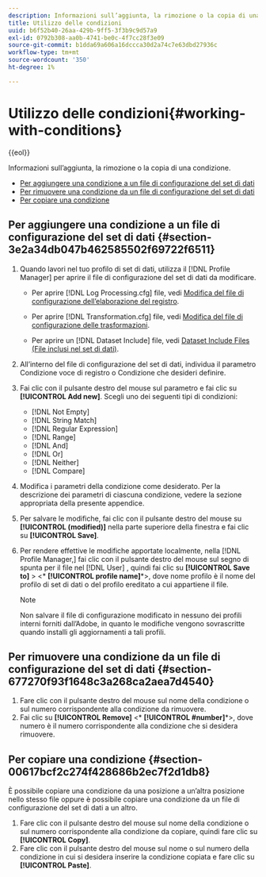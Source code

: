 ```yaml
---
description: Informazioni sull’aggiunta, la rimozione o la copia di una condizione.
title: Utilizzo delle condizioni
uuid: b6f52b40-26aa-429b-9ff5-3f3b9c9d57a9
exl-id: 0792b308-aa0b-4741-be0c-4f7cc28f3e09
source-git-commit: b1dda69a606a16dccca30d2a74c7e63dbd27936c
workflow-type: tm+mt
source-wordcount: '350'
ht-degree: 1%

---
```


# Utilizzo delle condizioni{#working-with-conditions}

{{eol}}

Informazioni sull’aggiunta, la rimozione o la copia di una condizione.

* [Per aggiungere una condizione a un file di configurazione del set di dati](../../../home/c-dataset-const-proc/c-conditions/c-work-cond.md#section-3e2a34db047b462585502f69722f6511)
* [Per rimuovere una condizione da un file di configurazione del set di dati](../../../home/c-dataset-const-proc/c-conditions/c-work-cond.md#section-677270f93f1648c3a268ca2aea7d4540)
* [Per copiare una condizione](../../../home/c-dataset-const-proc/c-conditions/c-work-cond.md#section-00617bcf2c274f428686b2ec7f2d1db8)

## Per aggiungere una condizione a un file di configurazione del set di dati {#section-3e2a34db047b462585502f69722f6511}

1. Quando lavori nel tuo profilo di set di dati, utilizza il [!DNL Profile Manager] per aprire il file di configurazione del set di dati da modificare.

   * Per aprire [!DNL Log Processing.cfg] file, vedi [Modifica del file di configurazione dell’elaborazione del registro](../../../home/c-dataset-const-proc/c-log-proc-config-file/t-edit-log-proc-config-file.md#task-6a2fa1b735cb4eefad730f0a3a7858e5).

   * Per aprire [!DNL Transformation.cfg] file, vedi [Modifica del file di configurazione delle trasformazioni](../../../home/c-dataset-const-proc/c-trans-config-file/t-edit-trans-config-file.md#task-cfef4142c1bf4437a669d1fdc75cabbc).

   * Per aprire un [!DNL Dataset Include] file, vedi [Dataset Include Files (File inclusi nel set di dati)](../../../home/c-dataset-const-proc/c-dataset-inc-files/c-abt-dataset-inc-files.md).

1. All’interno del file di configurazione del set di dati, individua il parametro Condizione voce di registro o Condizione che desideri definire.
1. Fai clic con il pulsante destro del mouse sul parametro e fai clic su **[!UICONTROL Add new]**. Scegli uno dei seguenti tipi di condizioni:

   * [!DNL Not Empty]
   * [!DNL String Match]
   * [!DNL Regular Expression]
   * [!DNL Range]
   * [!DNL And]
   * [!DNL Or]
   * [!DNL Neither]
   * [!DNL Compare]

1. Modifica i parametri della condizione come desiderato. Per la descrizione dei parametri di ciascuna condizione, vedere la sezione appropriata della presente appendice.
1. Per salvare le modifiche, fai clic con il pulsante destro del mouse su **[!UICONTROL (modified)]** nella parte superiore della finestra e fai clic su **[!UICONTROL Save]**.

1. Per rendere effettive le modifiche apportate localmente, nella [!DNL Profile Manager,] fai clic con il pulsante destro del mouse sul segno di spunta per il file nel [!DNL User] , quindi fai clic su **[!UICONTROL Save to]** > &lt;* **[!UICONTROL profile name]***>, dove nome profilo è il nome del profilo di set di dati o del profilo ereditato a cui appartiene il file.

   >[!NOTE]
   >
   >Non salvare il file di configurazione modificato in nessuno dei profili interni forniti dall’Adobe, in quanto le modifiche vengono sovrascritte quando installi gli aggiornamenti a tali profili.

## Per rimuovere una condizione da un file di configurazione del set di dati {#section-677270f93f1648c3a268ca2aea7d4540}

1. Fare clic con il pulsante destro del mouse sul nome della condizione o sul numero corrispondente alla condizione da rimuovere.
1. Fai clic su **[!UICONTROL Remove]** &lt;* **[!UICONTROL #number]***>, dove numero è il numero corrispondente alla condizione che si desidera rimuovere.

## Per copiare una condizione {#section-00617bcf2c274f428686b2ec7f2d1db8}

È possibile copiare una condizione da una posizione a un’altra posizione nello stesso file oppure è possibile copiare una condizione da un file di configurazione del set di dati a un altro.

1. Fare clic con il pulsante destro del mouse sul nome della condizione o sul numero corrispondente alla condizione da copiare, quindi fare clic su **[!UICONTROL Copy]**.
1. Fare clic con il pulsante destro del mouse sul nome o sul numero della condizione in cui si desidera inserire la condizione copiata e fare clic su **[!UICONTROL Paste]**.
